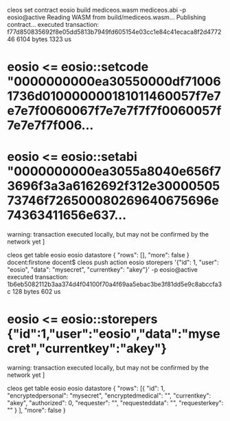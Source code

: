cleos set contract eosio build mediceos.wasm mediceos.abi -p eosio@active
Reading WASM from build/mediceos.wasm...
Publishing contract...
executed transaction: f77d850835692f8e05dd5813b7949fd605154e03cc1e84c41ecaca8f2d477246  6104 bytes  1323 us
#         eosio <= eosio::setcode               "0000000000ea30550000df710061736d010000000181011460057f7e7e7e7f0060067f7e7e7f7f7f0060057f7e7e7f7f006...
#         eosio <= eosio::setabi                "0000000000ea3055a8040e656f73696f3a3a6162692f312e3000050573746f726500080269640675696e74363411656e637...
warning: transaction executed locally, but may not be confirmed by the network yet    ]

cleos get table eosio eosio datastore
{
  "rows": [],
  "more": false
}
docent:firstone docent$ cleos push action eosio storepers '{"id": 1, "user": "eosio", "data": "mysecret", "currentkey": "akey"}' -p eosio@active
executed transaction: 1b6eb5082112b3aa374d4f04100f70a4f69aa5ebac3be3f81dd5e9c8abccfa3c  128 bytes  602 us
#         eosio <= eosio::storepers             {"id":1,"user":"eosio","data":"mysecret","currentkey":"akey"}
warning: transaction executed locally, but may not be confirmed by the network yet    ]

cleos get table eosio eosio datastore
{
  "rows": [{
      "id": 1,
      "encryptedpersonal": "mysecret",
      "encryptedmedical": "",
      "currentkey": "akey",
      "authorized": 0,
      "requester": "",
      "requesteddata": "",
      "requesterkey": ""
    }
  ],
  "more": false
}
